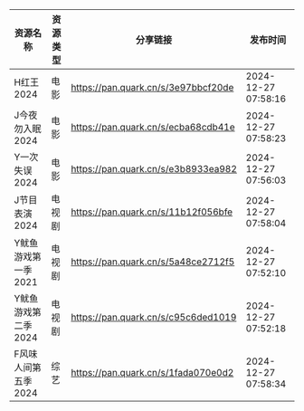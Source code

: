 | 资源名称         | 资源类型 | 分享链接                                | 发布时间                |
| ------------ | ---- | ----------------------------------- | ------------------- |
| H红王2024      | 电影   | https://pan.quark.cn/s/3e97bbcf20de | 2024-12-27 07:58:16 |
| J今夜勿入眠2024   | 电影   | https://pan.quark.cn/s/ecba68cdb41e | 2024-12-27 07:58:23 |
| Y一次失误2024    | 电影   | https://pan.quark.cn/s/e3b8933ea982 | 2024-12-27 07:56:03 |
| J节目表演2024    | 电视剧  | https://pan.quark.cn/s/11b12f056bfe | 2024-12-27 07:58:04 |
| Y鱿鱼游戏第一季2021 | 电视剧  | https://pan.quark.cn/s/5a48ce2712f5 | 2024-12-27 07:52:10 |
| Y鱿鱼游戏第二季2024 | 电视剧  | https://pan.quark.cn/s/c95c6ded1019 | 2024-12-27 07:52:18 |
| F风味人间第五季2024 | 综艺   | https://pan.quark.cn/s/1fada070e0d2 | 2024-12-27 07:58:34 |
